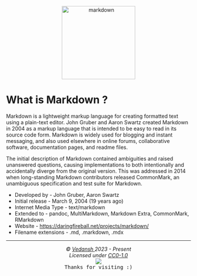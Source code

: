 <div align="center">
    <img 
        src="https://cdn.jsdelivr.net/gh/offensive-vk/Icons@master/markdown/markdown-original.svg" 
        height=200 
        width=200 
        alt="markdown" 
    >
</div>

# **What is Markdown** ?

Markdown is a lightweight markup language for creating formatted text using a plain-text editor. John Gruber and Aaron Swartz created Markdown in 2004 as a markup language that is intended to be easy to read in its source code form. Markdown is widely used for blogging and instant messaging, and also used elsewhere in online forums, collaborative software, documentation pages, and readme files.

The initial description of Markdown contained ambiguities and raised unanswered questions, causing implementations to both intentionally and accidentally diverge from the original version. This was addressed in 2014 when long-standing Markdown contributors released CommonMark, an unambiguous specification and test suite for Markdown.

- Developed by - John Gruber, Aaron Swartz
- Initial release - March 9, 2004 (19 years ago)
- Internet Media Type - text/markdown
- Extended to - pandoc, MultiMarkdown, Markdown Extra, CommonMark, RMarkdown
- Website - https://daringfireball.net/projects/markdown/
- Filename extensions - .md, .markdown, .mdx

***

<p align="center">
  <i>&copy; <a href="https://github.com/offensive-vk/">Vedansh </a> 2023 - Present</i><br>
  <i>Licensed under <a href="https://github.com/offensive-vk/UntilEverything#CC0-1.0-1-ov-file">CC0-1.0</a></i><br>
  <a href="https://github.com/TheHamsterBot"><img src="https://i.ibb.co/4KtpYxb/octocat-clean-mini.png" /></a><br>
  <kbd>Thanks for visiting :)</kbd>
</p>
